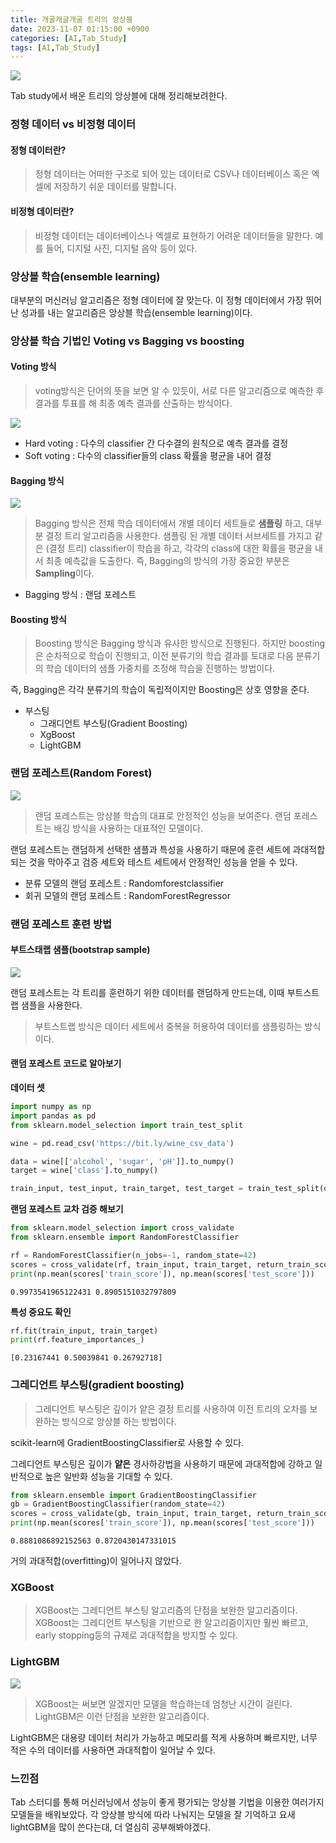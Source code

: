 ```yaml
---
title: 개굴캐글개굴 트리의 앙상블
date: 2023-11-07 01:15:00 +0900
categories: [AI,Tab_Study]
tags: [AI,Tab_Study]
---
```


![](https://velog.velcdn.com/images/acadias12/post/358c7f7f-00ec-4dd7-99a4-183615838474/image.png)


Tab study에서 배운 트리의 앙상블에 대해 정리해보려한다.

### 정형 데이터 vs 비정형 데이터

#### 정형 데이터란?
> 정형 데이터는 어떠한 구조로 되어 있는 데이터로 CSV나 데이터베이스 혹은 엑셀에 저장하기 쉬운 데이터를 말합니다.

#### 비정형 데이터란?
> 비정형 데이터는 데이터베이스나 엑셀로 표현하기 어려운 데이터들을 말한다. 예를 들어, 디지털 사진, 디지털 음악 등이 있다.

### 앙상블 학습(ensemble learning)

대부분의 머신러닝 알고리즘은 정형 데이터에 잘 맞는다. 이 정형 데이터에서 가장 뛰어난 성과를 내는 알고리즘은 앙상블 학습(ensemble learning)이다.

### 앙상블 학습 기법인 Voting vs Bagging vs boosting

#### Voting 방식
>voting방식은 단어의 뜻을 보면 알 수 있듯이, 서로 다른 알고리즘으로 예측한 후 결과를 투표를 해 최종 예측 결과를 산출하는 방식이다.

![](https://velog.velcdn.com/images/acadias12/post/52163c43-ae79-43b6-978d-b84f4ed29687/image.png)

+ Hard voting : 다수의 classifier 간 다수결의 원칙으로 예측 결과를 결정
+ Soft voting : 다수의 classifier들의 class 확률을 평균을 내어 결정

#### Bagging 방식
![](https://velog.velcdn.com/images/acadias12/post/89632702-4af2-4e23-80e8-6f8ce45c8d3a/image.png)

>Bagging 방식은 전체 학습 데이터에서 개별 데이터 세트들로 **샘플링** 하고, 대부분 결정 트리 알고리즘을 사용한다. 샘플링 된 개별 데이터 서브세트를 가지고 같은 (결정 트리) classifier이 학습을 하고, 각각의 class에 대한 확률을 평균을 내서 최종 예측값을 도출한다. 즉, Bagging의 방식의 가장 중요한 부분은 **Sampling**이다.

+ Bagging 방식 : 랜덤 포레스트

#### Boosting 방식

>Boosting 방식은 Bagging 방식과 유사한 방식으로 진행된다. 하지만 boosting은 순차적으로 학습이 진행되고, 이전 분류기의 학습 결과를 토대로 다음 분류기의 학습 데이터의 샘플 가중치를 조정해 학습을 진행하는 방법이다.

즉, Bagging은 각각 분류기의 학습이 독립적이지만 Boosting은 상호 영향을 준다.

- 부스팅
  - 그래디언트 부스팅(Gradient Boosting)
  - XgBoost
  - LightGBM


### 랜덤 포레스트(Random Forest)
![](https://velog.velcdn.com/images/acadias12/post/05db831f-37ba-47a5-bce3-0c6535468c23/image.png)

>랜덤 포레스트는 앙상블 학습의 대표로 안정적인 성능을 보여준다. 랜덤 포레스트는 배깅 방식을 사용하는 대표적인 모델이다.

랜덤 포레스트는 랜덤하게 선택한 샘플과 특성을 사용하기 때문에 훈련 세트에 과대적합되는 것을 막아주고 검증 세트와 테스트 세트에서 안정적인 성능을 얻을 수 있다.

+ 분류 모델의 랜덤 포레스트 : Randomforestclassifier
+ 회귀 모델의 랜덤 포레스트 : RandomForestRegressor

### 랜덤 포레스트 훈련 방법

#### 부트스태랩 샘플(bootstrap sample)

![](https://velog.velcdn.com/images/acadias12/post/cf5ce417-673a-4036-8934-98d9b7a0b371/image.png)


랜덤 포레스트는 각 트리를 훈련하기 위한 데이터를 랜덤하게 만드는데, 이때 부트스트랩 샘플을 사용한다.

>부트스트랩 방식은 데이터 세트에서 중복을 허용하여 데이터를 샘플링하는 방식이다.

#### 랜덤 포레스트 코드로 알아보기

**데이터 셋**
```python
import numpy as np
import pandas as pd
from sklearn.model_selection import train_test_split

wine = pd.read_csv('https://bit.ly/wine_csv_data')

data = wine[['alcohol', 'sugar', 'pH']].to_numpy()
target = wine['class'].to_numpy()

train_input, test_input, train_target, test_target = train_test_split(data, target, test_size=0.2, random_state=42)
```

**랜덤 포레스트 교차 검증 해보기**
```python
from sklearn.model_selection import cross_validate
from sklearn.ensemble import RandomForestClassifier

rf = RandomForestClassifier(n_jobs=-1, random_state=42)
scores = cross_validate(rf, train_input, train_target, return_train_score=True, n_jobs=-1)
print(np.mean(scores['train_score']), np.mean(scores['test_score']))
```
```
0.9973541965122431 0.8905151032797809
```

**특성 중요도 확인**

```python
rf.fit(train_input, train_target)
print(rf.feature_importances_)
```

```
[0.23167441 0.50039841 0.26792718]
```
### 그레디언트 부스팅(gradient boosting)

> 그레디언트 부스팅은 깊이가 얕은 결정 트리를 사용하여 이전 트리의 오차를 보완하는 방식으로 앙상블 하는 방법이다.

scikit-learn에 GradientBoostingClassifier로 사용할 수 있다.

그레디언트 부스팅은 깊이가 **얕은** 경사하강법을 사용하기 때문에 과대적합에 강하고 일반적으로 높은 일반화 성능을 기대할 수 있다.

```python
from sklearn.ensemble import GradientBoostingClassifier
gb = GradientBoostingClassifier(random_state=42)
scores = cross_validate(gb, train_input, train_target, return_train_score=True, n_jobs=-1)
print(np.mean(scores['train_score']), np.mean(scores['test_score']))
```

```
0.8881086892152563 0.8720430147331015
```

거의 과대적합(overfitting)이 일어나지 않았다.


### XGBoost

> XGBoost는 그레디언트 부스팅 알고리즘의 단점을 보완한 알고리즘이다.
XGBoost는 그레디언트 부스팅을 기반으로 한 알고리즘이지만 훨씬 빠르고, early stopping등의 규제로 과대적합을 방지할 수 있다.


### LightGBM

![](https://velog.velcdn.com/images/acadias12/post/7b4578ef-06ac-4e94-863b-00b6f7d2c9c4/image.png)


> XGBoost는 써보면 알겠지만 모델을 학습하는데 엄청난 시간이 걸린다. LightGBM은 이런 단점을 보완한 알고리즘이다.

LightGBM은 대용량 데이터 처리가 가능하고 메모리를 적게 사용하며 빠르지만, 너무 적은 수의 데이터를 사용하면 과대적합이 일어날 수 있다.


### 느낀점
Tab 스터디를 통해 머신러닝에서 성능이 좋게 평가되는 앙상블 기법을 이용한 여러가지 모델들을 배워보았다. 각 앙상블 방식에 따라 나눠지는 모델을 잘 기억하고 요새 lightGBM을 많이 쓴다는대, 더 열심히 공부해봐야겠다.
